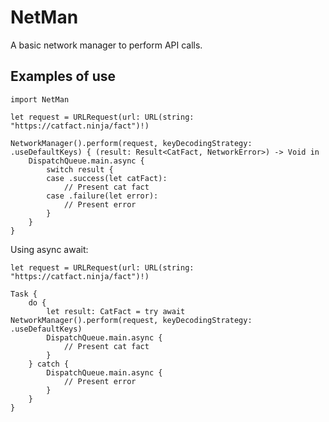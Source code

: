 # NetMan

A basic network manager to perform API calls.

## Examples of use

    import NetMan

    let request = URLRequest(url: URL(string: "https://catfact.ninja/fact")!)

    NetworkManager().perform(request, keyDecodingStrategy: .useDefaultKeys) { (result: Result<CatFact, NetworkError>) -> Void in
        DispatchQueue.main.async {
            switch result {
            case .success(let catFact):
                // Present cat fact
            case .failure(let error):
                // Present error
            }
        }
    }
    
Using async await:

    let request = URLRequest(url: URL(string: "https://catfact.ninja/fact")!)

    Task {
        do {
            let result: CatFact = try await NetworkManager().perform(request, keyDecodingStrategy: .useDefaultKeys)
            DispatchQueue.main.async {
                // Present cat fact
            }
        } catch {
            DispatchQueue.main.async {
                // Present error
            }
        }
    }

